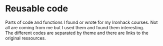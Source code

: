 # Reusable code
Parts of code and functions I found or wrote for my Ironhack courses.
Not all are coming from me but I used them and found them interesting.<br>
The different codes are separated by theme and there are links to the original ressources.
